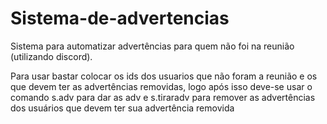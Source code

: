 # Sistema-de-advertencias

Sistema para automatizar advertências para quem não foi na reunião (utilizando discord).

Para usar bastar colocar os ids dos usuarios que não foram a reunião e os que devem ter as advertências removidas,
logo após isso deve-se usar o comando s.adv para dar as adv e s.tiraradv para remover as advertências dos usuários que devem
ter sua advertência removida
